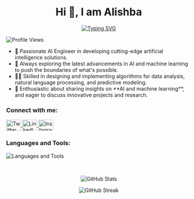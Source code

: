  <h1 align="center">Hi 👋, I am Alishba</h1>

   <p align="center">
      <a href="https://github.com/alishbazafaraur/readme-typing-svg">
        <img
          src="https://readme-typing-svg.demolab.com/?lines=IInnovative%20AI%20Engineer%20with%20Cutting-Edge%20Skills;Machine%20Learning%20and%20Data%20Science%20Expert;1%2B%20Years%20of%20Hands-On%20Experience;Passionate%20About%20Continuous%20Learning&font=Fira%20Code&center=true&width=600&height=60&color=%23ff7e5f&vCenter=true&pause=1000&size=22&gradientColors=%23ff7e5f,%23feb47b"
          alt="Typing SVG" />
      </a>
    </p>

   <p align="left">
      <img
        src="https://komarev.com/ghpvc/?username=jals413&label=Visitors&color=2de142&style=flat-square"
        alt="Profile Views" />
    </p>

   <ul>
      <li>
        🔭 Passionate AI Engineer in developing cutting-edge artificial
        intelligence solutions.
      </li>
      <li>
        🌱 Always exploring the latest advancements in AI and machine learning
        to push the boundaries of what's possible.
      </li>
      <li>
        👨‍💻 Skilled in designing and implementing algorithms for data analysis,
        natural language processing, and predictive modeling.
      </li>
      <li>
        💬 Enthusiastic about sharing insights on **AI and machine learning**,
        and eager to discuss innovative projects and research.
      </li>
    </ul>

   <h3 align="left">Connect with me:</h3>
    <p align="left">
      <a href="https://twitter.com/" target="_blank">
        <img
          align="center"
          src="https://raw.githubusercontent.com/rahuldkjain/github-profile-readme-generator/master/src/images/icons/Social/twitter.svg"
          alt="Twitter"
          height="30"
          width="40" />
      </a>
      <a
        href="https://www.linkedin.com/in/alishba-zafar-abbasi/"
        target="_blank">
        <img
          align="center"
          src="https://raw.githubusercontent.com/rahuldkjain/github-profile-readme-generator/master/src/images/icons/Social/linked-in-alt.svg"
          alt="LinkedIn"
          height="30"
          width="40" />
      </a>
      <a href="https://instagram.com/alishbazafarabbasi" target="_blank">
        <img
          align="center"
          src="https://raw.githubusercontent.com/rahuldkjain/github-profile-readme-generator/master/src/images/icons/Social/instagram.svg"
          alt="Instagram"
          height="30"
          width="40" />
      </a>
    </p>

   <h3 align="left">Languages and Tools:</h3>
    <p>
      <img
        align="center"
        src="https://skillicons.dev/icons?i=aiscript,anaconda,css,fastapi,flask,github,git,pycharm,py,pytorch"
        alt="Languages and Tools" />
    </p>
    <br />

   <p align="center">
      <img
        src="https://github-readme-stats-git-masterrstaa-rickstaa.vercel.app/api?username=alishbazafaraur&show_icons=true&theme=dark&locale=en"
        alt="GitHub Stats" />
    </p>

   <p align="center">
      <img
        src="https://github-readme-streak-stats.herokuapp.com/?user=alishbazafaraur&theme=dark"
        alt="GitHub Streak" />
    </p>
